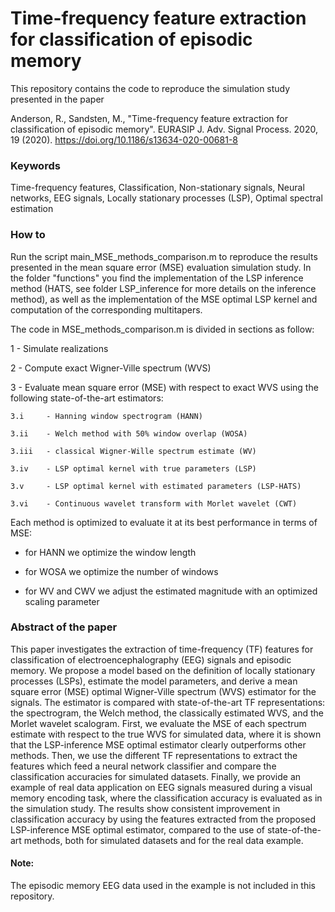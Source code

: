 # Time-frequency feature extraction for classification of episodic memory

This repository contains the code to reproduce the simulation study presented in the paper

Anderson, R., Sandsten, M., "Time-frequency feature extraction for classification of episodic memory". EURASIP J. Adv. Signal Process. 2020, 19 (2020).
https://doi.org/10.1186/s13634-020-00681-8

### Keywords
Time-frequency features, Classification, Non-stationary signals, Neural networks, EEG signals, Locally stationary processes (LSP), Optimal spectral estimation

### How to
Run the script main_MSE_methods_comparison.m to reproduce the results presented in the mean square error (MSE) evaluation simulation study. In the folder "functions" you find the implementation of the LSP inference method (HATS, see folder LSP_inference for more details on the inference method), as well as the implementation of the MSE optimal LSP kernel and computation of the corresponding multitapers. 

The code in MSE_methods_comparison.m is divided in sections as follow:

1 - Simulate realizations 

2 - Compute exact Wigner-Ville spectrum (WVS)

3 - Evaluate mean square error (MSE) with respect to exact WVS using the following state-of-the-art estimators:

    3.i     - Hanning window spectrogram (HANN)
    
    3.ii    - Welch method with 50% window overlap (WOSA)
	
    3.iii   - classical Wigner-Wille spectrum estimate (WV)   
    
    3.iv    - LSP optimal kernel with true parameters (LSP)
    
    3.v     - LSP optimal kernel with estimated	parameters (LSP-HATS)
    
    3.vi    - Continuous wavelet transform with Morlet wavelet (CWT) 

Each method is optimized to evaluate it at its best performance in terms of MSE:

 - for HANN we optimize the window length
 
 - for WOSA we optimize the number of windows
 
 - for WV and CWV we adjust the estimated magnitude with an optimized scaling parameter


### Abstract of the paper
This paper investigates the extraction of time-frequency (TF) features for classification of electroencephalography (EEG) signals and episodic memory. We propose a model based on the definition of locally stationary processes (LSPs), estimate the model parameters, and derive a mean square error (MSE) optimal Wigner-Ville spectrum (WVS) estimator for the signals. The estimator is compared with state-of-the-art TF representations: the spectrogram, the Welch method, the classically estimated WVS, and the Morlet wavelet scalogram. First, we evaluate the MSE of each spectrum estimate with respect to the true WVS for simulated data, where it is shown that the LSP-inference MSE optimal estimator clearly outperforms other methods. Then, we use the different TF representations to extract the features which feed a neural network classifier and compare the classification accuracies for simulated datasets. Finally, we provide an example of real data application on EEG signals measured during a visual memory encoding task, where the classification accuracy is evaluated as in the simulation study. The results show consistent improvement in classification accuracy by using the features extracted from the proposed LSP-inference MSE optimal estimator, compared to the use of state-of-the-art methods, both for simulated datasets and for the real data example.

#### Note: 
The episodic memory EEG data used in the example is not included in this repository.

